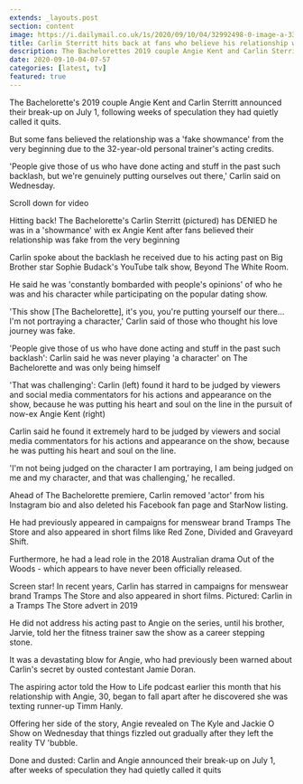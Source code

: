 ```yaml
---
extends: _layouts.post
section: content
image: https://i.dailymail.co.uk/1s/2020/09/10/04/32992498-0-image-a-33_1599706875800.jpg 
title: Carlin Sterritt hits back at fans who believe his relationship with Bachelorette Angie Kent was fake 
description: The Bachelorettes 2019 couple Angie Kent and Carlin Sterritt announced their break-up on July 1, following weeks of speculation they had quietly called it quits.   
date: 2020-09-10-04-07-57 
categories: [latest, tv] 
featured: true 
--- 
```

The Bachelorette's 2019 couple Angie Kent and Carlin Sterritt announced their break-up on July 1, following weeks of speculation they had quietly called it quits.  

But some fans believed the relationship was a 'fake showmance' from the very beginning due to the 32-year-old personal trainer's acting credits. 

'People give those of us who have done acting and stuff in the past such backlash, but we're genuinely putting ourselves out there,' Carlin said on Wednesday.

Scroll down for video 

Hitting back! The Bachelorette's Carlin Sterritt (pictured) has DENIED he was in a 'showmance' with ex Angie Kent after fans believed their relationship was fake from the very beginning

Carlin spoke about the backlash he received due to his acting past on Big Brother star Sophie Budack's YouTube talk show, Beyond The White Room.

He said he was 'constantly bombarded with people's opinions' of who he was and his character while participating on the popular dating show.

'This show [The Bachelorette], it's you, you're putting yourself our there... I'm not portraying a character,' Carlin said of those who thought his love journey was fake.

'People give those of us who have done acting and stuff in the past such backlash': Carlin said he was never playing 'a character' on The Bachelorette and was only being himself

'That was challenging': Carlin (left) found it hard to be judged by viewers and social media commentators for his actions and appearance on the show, because he was putting his heart and soul on the line in the pursuit of now-ex Angie Kent (right)

Carlin said he found it extremely hard to be judged by viewers and social media commentators for his actions and appearance on the show, because he was putting his heart and soul on the line.

'I'm not being judged on the character I am portraying, I am being judged on me and my character, and that was challenging,' he recalled. 

Ahead of The Bachelorette premiere, Carlin removed 'actor' from his Instagram bio and also deleted his Facebook fan page and StarNow listing.

He had previously appeared in campaigns for menswear brand Tramps The Store and also appeared in short films like Red Zone, Divided and Graveyard Shift.

Furthermore, he had a lead role in the 2018 Australian drama Out of the Woods - which appears to have never been officially released.

Screen star! In recent years, Carlin has starred in campaigns for menswear brand Tramps The Store and also appeared in short films. Pictured: Carlin in a Tramps The Store advert in 2019

He did not address his acting past to Angie on the series, until his brother, Jarvie, told her the fitness trainer saw the show as a career stepping stone.   

It was a devastating blow for Angie, who had previously been warned about Carlin's secret by ousted contestant Jamie Doran. 

The aspiring actor told the How to Life podcast earlier this month that his relationship with Angie, 30, began to fall apart after he discovered she was texting runner-up Timm Hanly. 

Offering her side of the story, Angie revealed on The Kyle and Jackie O Show on Wednesday that things fizzled out gradually after they left the reality TV 'bubble.  

Done and dusted: Carlin and Angie announced their break-up on July 1, after weeks of speculation they had quietly called it quits

